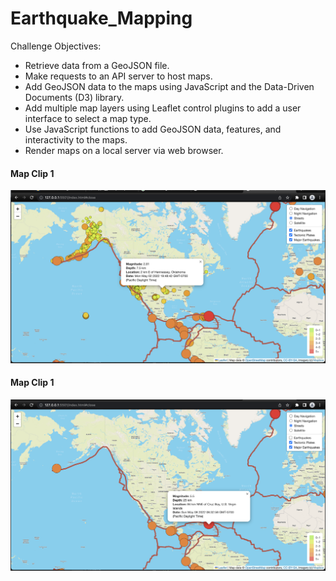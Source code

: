 # Earthquake_Mapping
Challenge Objectives:

 - Retrieve data from a GeoJSON file.
 - Make requests to an API server to host maps.
 - Add GeoJSON data to the maps using JavaScript and the Data-Driven Documents (D3) library.
 - Add multiple map layers using Leaflet control plugins to add a user interface to select a map type.
 - Use JavaScript functions to add GeoJSON data, features, and interactivity to the maps.
 - Render maps on a local server via web browser.

#### Map Clip 1
![image](https://github.com/blueschistrocks/Earthquake_Mapping/blob/97813a947eaddeee7552cff8e9bc0bc9b6204eca/Earthquake_Challenge/images/Earthquakes.png)<br>

#### Map Clip 1
![image](https://github.com/blueschistrocks/Earthquake_Mapping/blob/97813a947eaddeee7552cff8e9bc0bc9b6204eca/Earthquake_Challenge/images/Major_Earthquakes.png)<br>
